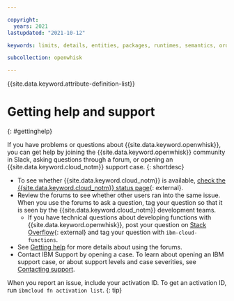 ```yaml
---

copyright:
  years: 2021
lastupdated: "2021-10-12"

keywords: limits, details, entities, packages, runtimes, semantics, ordering actions, functions, statelessness, activation, action

subcollection: openwhisk

---
```


{{site.data.keyword.attribute-definition-list}}


# Getting help and support
{: #gettinghelp}

If you have problems or questions about {{site.data.keyword.openwhisk}}, you can get help by joining the {{site.data.keyword.openwhisk}} community in Slack, asking questions through a forum, or opening an {{site.data.keyword.cloud_notm}} support case.
{: shortdesc}

-   To see whether {{site.data.keyword.cloud_notm}} is available, [check the {{site.data.keyword.cloud_notm}} status page](https://cloud.ibm.com/status?selected=status){: external}.
-   Review the forums to see whether other users ran into the same issue. When you use the forums to ask a question, tag your question so that it is seen by the {{site.data.keyword.cloud_notm}} development teams.
    -   If you have technical questions about developing functions with {{site.data.keyword.openwhisk}}, post your question on [Stack Overflow](https://stackoverflow.com/questions/tagged/ibm-cloud-functions){: external} and tag your question with `ibm-cloud-functions`.
-   See [Getting help](/docs/get-support) for more details about using the forums.
-   Contact IBM Support by opening a case. To learn about opening an IBM support case, or about support levels and case severities, see [Contacting support](/docs/get-support).

When you report an issue, include your activation ID. To get an activation ID, run `ibmcloud fn activation list`.
{: tip}


